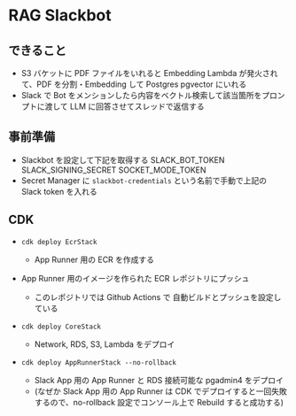 # RAG Slackbot

## できること
- S3 バケットに PDF ファイルをいれると Embedding Lambda が発火されて、PDF を分割・Embedding して Postgres pgvector にいれる
- Slack で Bot をメンションしたら内容をベクトル検索して該当箇所をプロンプトに渡して LLM に回答させてスレッドで返信する


## 事前準備
- Slackbot を設定して下記を取得する
SLACK_BOT_TOKEN
SLACK_SIGNING_SECRET
SOCKET_MODE_TOKEN
- Secret Manager に `slackbot-credentials` という名前で手動で上記の Slack token を入れる


## CDK
- `cdk deploy EcrStack`
    - App Runner 用の ECR を作成する

- App Runner 用のイメージを作られた ECR レポジトリにプッシュ
    - このレポジトリでは Github Actions で 自動ビルドとプッシュを設定している

- `cdk deploy CoreStack`
    - Network, RDS, S3, Lambda をデプロイ

- `cdk deploy AppRunnerStack --no-rollback`
    - Slack App 用の App Runner と RDS 接続可能な pgadmin4 をデプロイ
    - (なぜか Slack App 用の App Runner は CDK でデプロイすると一回失敗するので、no-rollback 設定でコンソール上で Rebuild すると成功する)